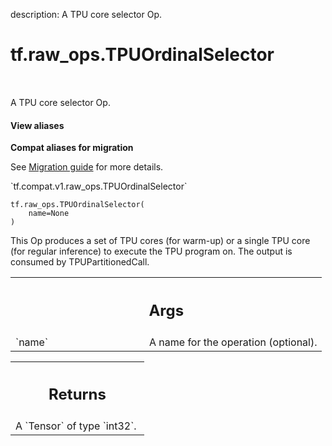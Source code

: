 description: A TPU core selector Op.

<div itemscope itemtype="http://developers.google.com/ReferenceObject">
<meta itemprop="name" content="tf.raw_ops.TPUOrdinalSelector" />
<meta itemprop="path" content="Stable" />
</div>

# tf.raw_ops.TPUOrdinalSelector

<!-- Insert buttons and diff -->

<table class="tfo-notebook-buttons tfo-api nocontent" align="left">

</table>



A TPU core selector Op.

<section class="expandable">
  <h4 class="showalways">View aliases</h4>
  <p>
<b>Compat aliases for migration</b>
<p>See
<a href="https://www.tensorflow.org/guide/migrate">Migration guide</a> for
more details.</p>
<p>`tf.compat.v1.raw_ops.TPUOrdinalSelector`</p>
</p>
</section>

<pre class="devsite-click-to-copy prettyprint lang-py tfo-signature-link">
<code>tf.raw_ops.TPUOrdinalSelector(
    name=None
)
</code></pre>



<!-- Placeholder for "Used in" -->

This Op produces a set of TPU cores (for warm-up) or a single TPU core
(for regular inference) to execute the TPU program on. The output is
consumed by TPUPartitionedCall.

<!-- Tabular view -->
 <table class="responsive fixed orange">
<colgroup><col width="214px"><col></colgroup>
<tr><th colspan="2"><h2 class="add-link">Args</h2></th></tr>

<tr>
<td>
`name`
</td>
<td>
A name for the operation (optional).
</td>
</tr>
</table>



<!-- Tabular view -->
 <table class="responsive fixed orange">
<colgroup><col width="214px"><col></colgroup>
<tr><th colspan="2"><h2 class="add-link">Returns</h2></th></tr>
<tr class="alt">
<td colspan="2">
A `Tensor` of type `int32`.
</td>
</tr>

</table>

